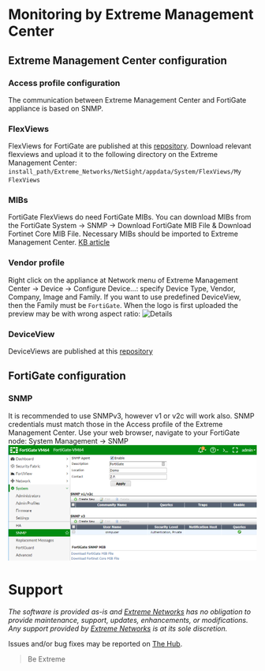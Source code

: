 # Monitoring by Extreme Management Center

## Extreme Management Center configuration

### Access profile configuration
The communication between Extreme Management Center and FortiGate appliance is based on SNMP.

### FlexViews
FlexViews for FortiGate are published at this [repository](https://github.com/extremenetworks/Netsight-Report-Views/blob/master/FlexView/CheckPoint/README.md).
Download relevant flexviews and upload it to the following directory on the Extreme Management Center:
`install_path/Extreme_Networks/NetSight/appdata/System/FlexViews/My FlexViews`

### MIBs
FortiGate FlexViews do need FortiGate MIBs. You can download MIBs from the FortiGate System -> SNMP -> Download FortiGate MIB File & Download Fortinet Core MIB File.
Necessary MIBs should be imported to Extreme Management Center. [KB article](https://gtacknowledge.extremenetworks.com/articles/How_To/Netsight-Importing-a-MIB-into-Netsight)

### Vendor profile
Right click on the appliance at Network menu of Extreme Management Center -> Device -> Configure Device…: specify Device Type, Vendor, Company, Image and Family. If you want to use predefined DeviceView, then the Family must be `FortiGate`. When the logo is first uploaded the preview may be with wrong aspect ratio:
![Details](https://github.com/extremenetworks/Netsight-Report-Views/blob/master/DeviceView/FortiGate/sample/VendorProfile.png "Details")

### DeviceView
DeviceViews are published at this [repository](https://github.com/extremenetworks/Netsight-Report-Views/blob/master/DeviceView/FortiGate/README.md)

## FortiGate configuration

### SNMP
It is recommended to use SNMPv3, however v1 or v2c will work also. SNMP credentials must match those in the Access profile of the Extreme Management Center. Use your web browser, navigate to your FortiGate node: System Management -> SNMP
![Details](FortiGateSNMP.png "SNMP FortiGate config")

# Support
_The software is provided as-is and [Extreme Networks](http://www.extremenetworks.com/) has no obligation to provide maintenance, support, updates, enhancements, or modifications. Any support provided by [Extreme Networks](http://www.extremenetworks.com/) is at its sole discretion._

Issues and/or bug fixes may be reported on [The Hub](https://community.extremenetworks.com/extreme).

>Be Extreme